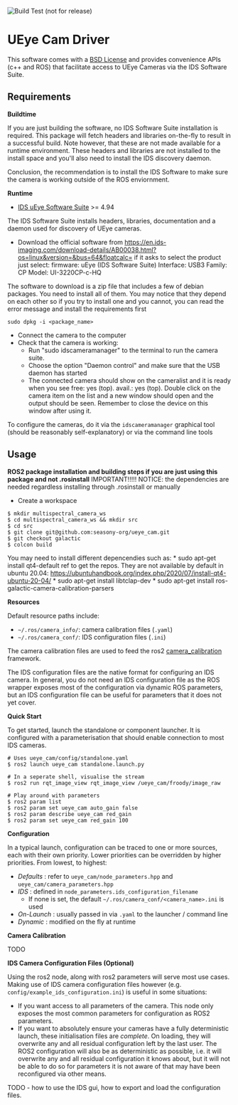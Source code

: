 ![Build Test (not for release)](https://github.com/anqixu/ueye_cam/workflows/Build%20Test%20(not%20for%20release)/badge.svg?branch=master&event=push)

# UEye Cam Driver

This software comes with a [BSD License](./LICENSE) and provides convenience APIs
(c++ and ROS) that facilitate access to UEye Cameras via the IDS Software Suite.

## Requirements

**Buildtime**

If you are just building the software, no IDS Software Suite installation is required.
This package will fetch headers and libraries on-the-fly to result in a successful build.
Note however, that these are not made available for a runtime environment. These headers
and libraries are not installed to the install space and you'll also need to install
the IDS discovery daemon.

Conclusion, the recommendation is to install the IDS Software to make sure the camera is working outside of the ROS enviornment.


**Runtime**

* [IDS uEye Software Suite](https://en.ids-imaging.com/downloads.html) >= 4.94 

The IDS Software Suite installs headers, libraries, documentation and a daemon used for
discovery of UEye cameras.

* Download the official software from 
https://en.ids-imaging.com/download-details/AB00038.html?os=linux&version=&bus=64&floatcalc=
if it asks to select the product just select:
firmware: uEye (IDS Software Suite)
Interface: USB3
Family: CP
Model: UI-3220CP-c-HQ

The software to download is a zip file that includes a few of debian packages. You need to install all of them. You may notice that they depend on each other so if you try to install one and you cannot, you can read the error message and install the requirements first
```
sudo dpkg -i <package_name>
```

* Connect the camera to the computer
* Check that the camera is working:
	- Run "sudo idscameramanager" to the terminal to run the camera suite.
	- Choose the option "Daemon control" and make sure that the USB daemon has started
	- The connected camera should show on the cameralist and it is ready when you see 
		free: yes (top).
	    avail.: yes (top).
	  Double click on the camera item on the list and a new window should open and the output should be seen. Remember to close the device on this window after using it.

To configure the cameras, do it via the `idscameramanager` graphical tool (should be reasonably
self-explanatory) or via the command line tools

## Usage
**ROS2 package installation and building steps if you are just using this package and not .rosinstall**
IMPORTANT!!!!!
NOTICE: the dependencies are needed regardless installing through .rosinstall or manually

* Create a workspace
```
$ mkdir multispectral_camera_ws
$ cd multispectral_camera_ws && mkdir src 
$ cd src
$ git clone git@github.com:seasony-org/ueye_cam.git
$ git checkout galactic
$ colcon build
```

You may need to install different depencendies such as:
	* sudo apt-get install qt4-default 
    ref to get the repos. They are not available by default in ubuntu 20.04:
    https://ubuntuhandbook.org/index.php/2020/07/install-qt4-ubuntu-20-04/
	* sudo apt-get install libtclap-dev
	* sudo apt-get install ros-galactic-camera-calibration-parsers

**Resources**

Default resource paths include:

* `~/.ros/camera_info/`:  camera calibration files (`.yaml`)
* `~/.ros/camera_conf/`:  IDS configuration files (`.ini`)

The camera calibration files are used to feed the ros2 [camera_calibration](https://github.com/ros-perception/image_pipeline/tree/ros2/camera_calibration) framework.

The IDS configuration files are the native format for configuring an IDS camera. In general, you do not need an IDS configuration file as the ROS wrapper exposes most of the configuration via dynamic ROS parameters, but an IDS configuration
file can be useful for parameters that it does not yet cover.

**Quick Start**

To get started, launch the standalone or component launcher. It is configured with a parameterisation that should enable connection to most IDS cameras.

```
# Uses ueye_cam/config/standalone.yaml
$ ros2 launch ueye_cam standalone.launch.py

# In a seperate shell, visualise the stream
$ ros2 run rqt_image_view rqt_image_view /ueye_cam/froody/image_raw

# Play around with parameters
$ ros2 param list
$ ros2 param set ueye_cam auto_gain false
$ ros2 param describe ueye_cam red_gain
$ ros2 param set ueye_cam red_gain 100
```

**Configuration**

In a typical launch, configuration can be traced to one or more sources, each with their own priority. Lower priorities can be overridden by higher priorities. From lowest, to highest:

* _Defaults_ : refer to `ueye_cam/node_parameters.hpp` and `ueye_cam/camera_parameters.hpp`
* _IDS_ : defined in `node_parameters.ids_configuration_filename`
    * If none is set, the default `~/.ros/camera_conf/<camera_name>.ini` is used
* _On-Launch_ : usually passed in via `.yaml` to the launcher / command line
* _Dynamic_ : modified on the fly at runtime

**Camera Calibration**

TODO

**IDS Camera Configuration Files (Optional)**

Using the ros2 node, along with ros2 parameters will serve most use cases. Making use of IDS camera configuration files however (e.g. `config/example_ids_configuration.ini`) is useful in some situations:

* If you want access to all parameters of the camera. This node only exposes the most common parameters for configuration as ROS2 parameters.
* If you want to absolutely ensure your cameras have a fully deterministic launch, these initialisation files are *complete*. On loading, they will overwrite any and all residual configuration left by the last user. The ROS2 configuration will also be as deterministic as possible, i.e. it will overwrite any and all residual configuration it knows about, but it will not be able to do so for parameters it is not aware of that may have been reconfigured via other means.

TODO - how to use the IDS gui, how to export and load the configuration files.
